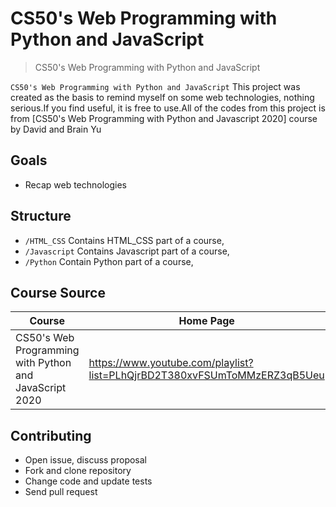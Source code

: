 # CS50's Web Programming with Python and JavaScript

> CS50's Web Programming with Python and JavaScript

`CS50's Web Programming with Python and JavaScript` This project was created as the basis to remind myself on some web technologies, nothing serious.If you find useful, it is free to use.All of the codes from this project is from [CS50's Web Programming with Python and Javascript 2020] course by David and Brain Yu

## Goals

- Recap web technologies

## Structure

- `/HTML_CSS` Contains HTML_CSS part of a course,
- `/Javascript` Contains Javascript part of a course,
- `/Python` Contain Python part of a course,


## Course Source

| Course                                                                            | Home Page                                                                                     |
| --------------------------------------------------------------------------------- | --------------------------------------------------------------------------------------------- |
|CS50's Web Programming with Python and JavaScript 2020 | <https://www.youtube.com/playlist?list=PLhQjrBD2T380xvFSUmToMMzERZ3qB5Ueu> |

## Contributing

- Open issue, discuss proposal
- Fork and clone repository
- Change code and update tests
- Send pull request

```

```